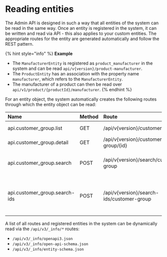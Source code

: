 # Reading entities

The Admin API is designed in such a way that all entities of the system can be read in the same way. Once an entity is registered in the system, it can be written and read via API - this also applies to your custom entities. The appropriate routes for the entity are generated automatically and follow the REST pattern.

{% hint style="info" %}
**Example**

* The `ManufacturerEntity` is registered as `product_manufacturer` in the system and can be read `api/v{version}/product-manufacturer`.
* The `ProductEntity` has an association with the property name `manufacturer`, which refers to the `ManufacturerEntity`.
* The manufacturer of a product can then be read over `api/v1/product/{productId}/manufacturer`.
{% endhint %}

For an entity object, the system automatically creates the following routes through which the entity object can be read:

| Name | Method | Route | Usage |
| :--- | :--- | :--- | :--- |
| api.customer\_group.list | GET | /api/v{version}/customer-group | Fetch a list of entities |
| api.customer\_group.detail | GET | /api/v{version}/customer-group/{id} | Fetch a single entity  |
| api.customer\_group.search | POST | /api/v{version}/search/customer-group | Perform a more sophisticated search |
| api.customer\_group.search-ids | POST | /api/v{version}/search-ids/customer-group | Perform a more sophisticated search and fetching only matching ids |

A list of all routes and registered entities in the system can be dynamically read via the `/api/v3/_info/*` routes:

* `/api/v3/_info/openapi3.json`
* `/api/v3/_info/open-api-schema.json`
* `/api/v3/_info/entity-schema.json`

